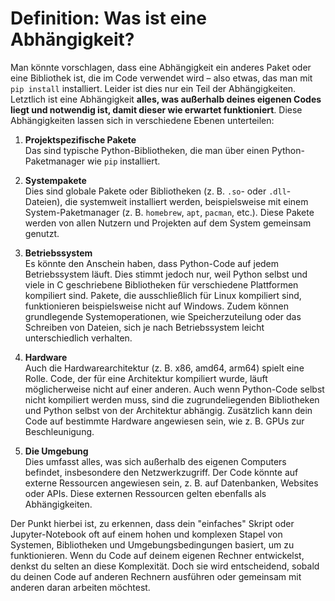 # Definition: Was ist eine Abhängigkeit?

Man könnte vorschlagen, dass eine Abhängigkeit ein anderes Paket oder eine Bibliothek ist, die im Code verwendet wird – also etwas, das man mit `pip install` installiert. Leider ist dies nur ein Teil der Abhängigkeiten. Letztlich ist eine Abhängigkeit **alles, was außerhalb deines eigenen Codes liegt und notwendig ist, damit dieser wie erwartet funktioniert**. Diese Abhängigkeiten lassen sich in verschiedene Ebenen unterteilen:

1. **Projektspezifische Pakete**  
   Das sind typische Python-Bibliotheken, die man über einen Python-Paketmanager wie `pip` installiert.

2. **Systempakete**  
   Dies sind globale Pakete oder Bibliotheken (z. B. `.so`- oder `.dll`-Dateien), die systemweit installiert werden, beispielsweise mit einem System-Paketmanager (z. B. `homebrew`, `apt`, `pacman`, etc.). Diese Pakete werden von allen Nutzern und Projekten auf dem System gemeinsam genutzt.

3. **Betriebssystem**  
   Es könnte den Anschein haben, dass Python-Code auf jedem Betriebssystem läuft. Dies stimmt jedoch nur, weil Python selbst und viele in C geschriebene Bibliotheken für verschiedene Plattformen kompiliert sind. Pakete, die ausschließlich für Linux kompiliert sind, funktionieren beispielsweise nicht auf Windows. Zudem können grundlegende Systemoperationen, wie Speicherzuteilung oder das Schreiben von Dateien, sich je nach Betriebssystem leicht unterschiedlich verhalten.

4. **Hardware**  
   Auch die Hardwarearchitektur (z. B. x86, amd64, arm64) spielt eine Rolle. Code, der für eine Architektur kompiliert wurde, läuft möglicherweise nicht auf einer anderen. Auch wenn Python-Code selbst nicht kompiliert werden muss, sind die zugrundeliegenden Bibliotheken und Python selbst von der Architektur abhängig. Zusätzlich kann dein Code auf bestimmte Hardware angewiesen sein, wie z. B. GPUs zur Beschleunigung.

5. **Die Umgebung**  
   Dies umfasst alles, was sich außerhalb des eigenen Computers befindet, insbesondere den Netzwerkzugriff. Der Code könnte auf externe Ressourcen angewiesen sein, z. B. auf Datenbanken, Websites oder APIs. Diese externen Ressourcen gelten ebenfalls als Abhängigkeiten.

Der Punkt hierbei ist, zu erkennen, dass dein "einfaches" Skript oder Jupyter-Notebook oft auf einem hohen und komplexen Stapel von Systemen, Bibliotheken und Umgebungsbedingungen basiert, um zu funktionieren. Wenn du Code auf deinem eigenen Rechner entwickelst, denkst du selten an diese Komplexität. Doch sie wird entscheidend, sobald du deinen Code auf anderen Rechnern ausführen oder gemeinsam mit anderen daran arbeiten möchtest.
